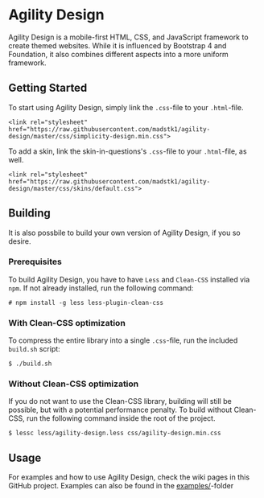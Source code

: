 # Agility Design
Agility Design is a mobile-first HTML, CSS, and JavaScript framework to create themed websites. While it is influenced by Bootstrap 4 and Foundation, it also combines different aspects into a more uniform framework.

## Getting Started

To start using Agility Design, simply link the `.css`-file to your `.html`-file.

```
<link rel="stylesheet" href="https://raw.githubusercontent.com/madstk1/agility-design/master/css/simplicity-design.min.css">
```
  
To add a skin, link the skin-in-questions's `.css`-file to your `.html`-file, as well.

```
<link rel="stylesheet" href="https://raw.githubusercontent.com/madstk1/agility-design/master/css/skins/default.css">
```

## Building

It is also possbile to build your own version of Agility Design, if you so desire.

### Prerequisites

To build Agility Design, you have to have `Less` and `Clean-CSS` installed via `npm`. If not already installed, run the following command:

```
# npm install -g less less-plugin-clean-css
```

### With Clean-CSS optimization

To compress the entire library into a single `.css`-file, run the included `build.sh` script:

```
$ ./build.sh
```

### Without Clean-CSS optimization

If you do not want to use the Clean-CSS library, building will still be possible, but with a potential performance penalty. To build without Clean-CSS, run the following command inside the root of the project.

```
$ lessc less/agility-design.less css/agility-design.min.css
```

## Usage

For examples and how to use Agility Design, check the wiki pages in this GitHub project. Examples can also be found in the [examples/](https://github.com/madstk1/agility-design/tree/master/examples)-folder
